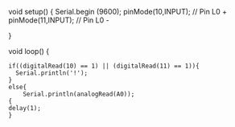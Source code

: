 



void setup() {
  Serial.begin (9600);
  pinMode(10,INPUT); // Pin L0 +
  pinMode(11,INPUT); // Pin L0 - 
  
  }
  
  void loop() {
  
    if((digitalRead(10) == 1) || (digitalRead(11) == 1)){
      Serial.println('!');
    }
    else{
        Serial.println(analogRead(A0));
    {
    delay(1);
    }
